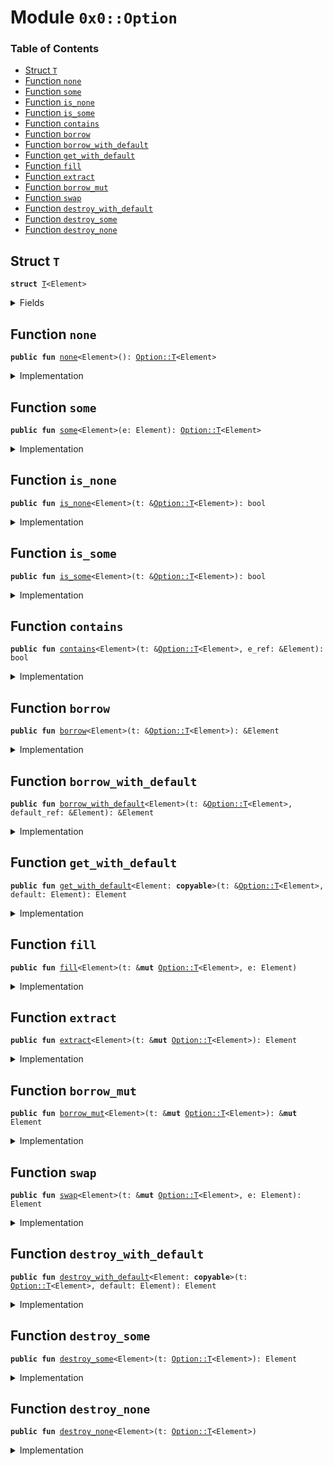 
<a name="0x0_Option"></a>

# Module `0x0::Option`

### Table of Contents

-  [Struct `T`](#0x0_Option_T)
-  [Function `none`](#0x0_Option_none)
-  [Function `some`](#0x0_Option_some)
-  [Function `is_none`](#0x0_Option_is_none)
-  [Function `is_some`](#0x0_Option_is_some)
-  [Function `contains`](#0x0_Option_contains)
-  [Function `borrow`](#0x0_Option_borrow)
-  [Function `borrow_with_default`](#0x0_Option_borrow_with_default)
-  [Function `get_with_default`](#0x0_Option_get_with_default)
-  [Function `fill`](#0x0_Option_fill)
-  [Function `extract`](#0x0_Option_extract)
-  [Function `borrow_mut`](#0x0_Option_borrow_mut)
-  [Function `swap`](#0x0_Option_swap)
-  [Function `destroy_with_default`](#0x0_Option_destroy_with_default)
-  [Function `destroy_some`](#0x0_Option_destroy_some)
-  [Function `destroy_none`](#0x0_Option_destroy_none)



<a name="0x0_Option_T"></a>

## Struct `T`



<pre><code><b>struct</b> <a href="#0x0_Option_T">T</a>&lt;Element&gt;
</code></pre>



<details>
<summary>Fields</summary>


<dl>
<dt>

<code>vec: vector&lt;Element&gt;</code>
</dt>
<dd>

</dd>
</dl>


</details>

<a name="0x0_Option_none"></a>

## Function `none`



<pre><code><b>public</b> <b>fun</b> <a href="#0x0_Option_none">none</a>&lt;Element&gt;(): <a href="#0x0_Option_T">Option::T</a>&lt;Element&gt;
</code></pre>



<details>
<summary>Implementation</summary>


<pre><code><b>public</b> <b>fun</b> <a href="#0x0_Option_none">none</a>&lt;Element&gt;(): <a href="#0x0_Option_T">T</a>&lt;Element&gt; {
    <a href="#0x0_Option_T">T</a> { vec: <a href="Vector.md#0x0_Vector_empty">Vector::empty</a>() }
}
</code></pre>



</details>

<a name="0x0_Option_some"></a>

## Function `some`



<pre><code><b>public</b> <b>fun</b> <a href="#0x0_Option_some">some</a>&lt;Element&gt;(e: Element): <a href="#0x0_Option_T">Option::T</a>&lt;Element&gt;
</code></pre>



<details>
<summary>Implementation</summary>


<pre><code><b>public</b> <b>fun</b> <a href="#0x0_Option_some">some</a>&lt;Element&gt;(e: Element): <a href="#0x0_Option_T">T</a>&lt;Element&gt; {
    <a href="#0x0_Option_T">T</a> { vec: <a href="Vector.md#0x0_Vector_singleton">Vector::singleton</a>(e) }
}
</code></pre>



</details>

<a name="0x0_Option_is_none"></a>

## Function `is_none`



<pre><code><b>public</b> <b>fun</b> <a href="#0x0_Option_is_none">is_none</a>&lt;Element&gt;(t: &<a href="#0x0_Option_T">Option::T</a>&lt;Element&gt;): bool
</code></pre>



<details>
<summary>Implementation</summary>


<pre><code><b>public</b> <b>fun</b> <a href="#0x0_Option_is_none">is_none</a>&lt;Element&gt;(t: &<a href="#0x0_Option_T">T</a>&lt;Element&gt;): bool {
    <a href="Vector.md#0x0_Vector_is_empty">Vector::is_empty</a>(&t.vec)
}
</code></pre>



</details>

<a name="0x0_Option_is_some"></a>

## Function `is_some`



<pre><code><b>public</b> <b>fun</b> <a href="#0x0_Option_is_some">is_some</a>&lt;Element&gt;(t: &<a href="#0x0_Option_T">Option::T</a>&lt;Element&gt;): bool
</code></pre>



<details>
<summary>Implementation</summary>


<pre><code><b>public</b> <b>fun</b> <a href="#0x0_Option_is_some">is_some</a>&lt;Element&gt;(t: &<a href="#0x0_Option_T">T</a>&lt;Element&gt;): bool {
    !<a href="Vector.md#0x0_Vector_is_empty">Vector::is_empty</a>(&t.vec)
}
</code></pre>



</details>

<a name="0x0_Option_contains"></a>

## Function `contains`



<pre><code><b>public</b> <b>fun</b> <a href="#0x0_Option_contains">contains</a>&lt;Element&gt;(t: &<a href="#0x0_Option_T">Option::T</a>&lt;Element&gt;, e_ref: &Element): bool
</code></pre>



<details>
<summary>Implementation</summary>


<pre><code><b>public</b> <b>fun</b> <a href="#0x0_Option_contains">contains</a>&lt;Element&gt;(t: &<a href="#0x0_Option_T">T</a>&lt;Element&gt;, e_ref: &Element): bool {
    <a href="Vector.md#0x0_Vector_contains">Vector::contains</a>(&t.vec, e_ref)
}
</code></pre>



</details>

<a name="0x0_Option_borrow"></a>

## Function `borrow`



<pre><code><b>public</b> <b>fun</b> <a href="#0x0_Option_borrow">borrow</a>&lt;Element&gt;(t: &<a href="#0x0_Option_T">Option::T</a>&lt;Element&gt;): &Element
</code></pre>



<details>
<summary>Implementation</summary>


<pre><code><b>public</b> <b>fun</b> <a href="#0x0_Option_borrow">borrow</a>&lt;Element&gt;(t: &<a href="#0x0_Option_T">T</a>&lt;Element&gt;): &Element {
    <a href="Vector.md#0x0_Vector_borrow">Vector::borrow</a>(&t.vec, 0)
}
</code></pre>



</details>

<a name="0x0_Option_borrow_with_default"></a>

## Function `borrow_with_default`



<pre><code><b>public</b> <b>fun</b> <a href="#0x0_Option_borrow_with_default">borrow_with_default</a>&lt;Element&gt;(t: &<a href="#0x0_Option_T">Option::T</a>&lt;Element&gt;, default_ref: &Element): &Element
</code></pre>



<details>
<summary>Implementation</summary>


<pre><code><b>public</b> <b>fun</b> <a href="#0x0_Option_borrow_with_default">borrow_with_default</a>&lt;Element&gt;(t: &<a href="#0x0_Option_T">T</a>&lt;Element&gt;, default_ref: &Element): &Element {
    <b>let</b> vec_ref = &t.vec;
    <b>if</b> (<a href="Vector.md#0x0_Vector_is_empty">Vector::is_empty</a>(vec_ref)) default_ref
    <b>else</b> <a href="Vector.md#0x0_Vector_borrow">Vector::borrow</a>(vec_ref, 0)
}
</code></pre>



</details>

<a name="0x0_Option_get_with_default"></a>

## Function `get_with_default`



<pre><code><b>public</b> <b>fun</b> <a href="#0x0_Option_get_with_default">get_with_default</a>&lt;Element: <b>copyable</b>&gt;(t: &<a href="#0x0_Option_T">Option::T</a>&lt;Element&gt;, default: Element): Element
</code></pre>



<details>
<summary>Implementation</summary>


<pre><code><b>public</b> <b>fun</b> <a href="#0x0_Option_get_with_default">get_with_default</a>&lt;Element: <b>copyable</b>&gt;(t: &<a href="#0x0_Option_T">T</a>&lt;Element&gt;, default: Element): Element {
    <b>let</b> vec_ref = &t.vec;
    <b>if</b> (<a href="Vector.md#0x0_Vector_is_empty">Vector::is_empty</a>(vec_ref)) default
    <b>else</b> *<a href="Vector.md#0x0_Vector_borrow">Vector::borrow</a>(vec_ref, 0)
}
</code></pre>



</details>

<a name="0x0_Option_fill"></a>

## Function `fill`



<pre><code><b>public</b> <b>fun</b> <a href="#0x0_Option_fill">fill</a>&lt;Element&gt;(t: &<b>mut</b> <a href="#0x0_Option_T">Option::T</a>&lt;Element&gt;, e: Element)
</code></pre>



<details>
<summary>Implementation</summary>


<pre><code><b>public</b> <b>fun</b> <a href="#0x0_Option_fill">fill</a>&lt;Element&gt;(t: &<b>mut</b> <a href="#0x0_Option_T">T</a>&lt;Element&gt;, e: Element) {
    <b>let</b> vec_ref = &<b>mut</b> t.vec;
    <b>if</b> (<a href="Vector.md#0x0_Vector_is_empty">Vector::is_empty</a>(vec_ref)) <a href="Vector.md#0x0_Vector_push_back">Vector::push_back</a>(vec_ref, e)
    <b>else</b> <b>abort</b>(99)
}
</code></pre>



</details>

<a name="0x0_Option_extract"></a>

## Function `extract`



<pre><code><b>public</b> <b>fun</b> <a href="#0x0_Option_extract">extract</a>&lt;Element&gt;(t: &<b>mut</b> <a href="#0x0_Option_T">Option::T</a>&lt;Element&gt;): Element
</code></pre>



<details>
<summary>Implementation</summary>


<pre><code><b>public</b> <b>fun</b> <a href="#0x0_Option_extract">extract</a>&lt;Element&gt;(t: &<b>mut</b> <a href="#0x0_Option_T">T</a>&lt;Element&gt;): Element {
    <a href="Vector.md#0x0_Vector_pop_back">Vector::pop_back</a>(&<b>mut</b> t.vec)
}
</code></pre>



</details>

<a name="0x0_Option_borrow_mut"></a>

## Function `borrow_mut`



<pre><code><b>public</b> <b>fun</b> <a href="#0x0_Option_borrow_mut">borrow_mut</a>&lt;Element&gt;(t: &<b>mut</b> <a href="#0x0_Option_T">Option::T</a>&lt;Element&gt;): &<b>mut</b> Element
</code></pre>



<details>
<summary>Implementation</summary>


<pre><code><b>public</b> <b>fun</b> <a href="#0x0_Option_borrow_mut">borrow_mut</a>&lt;Element&gt;(t: &<b>mut</b> <a href="#0x0_Option_T">T</a>&lt;Element&gt;): &<b>mut</b> Element {
    <a href="Vector.md#0x0_Vector_borrow_mut">Vector::borrow_mut</a>(&<b>mut</b> t.vec, 0)
}
</code></pre>



</details>

<a name="0x0_Option_swap"></a>

## Function `swap`



<pre><code><b>public</b> <b>fun</b> <a href="#0x0_Option_swap">swap</a>&lt;Element&gt;(t: &<b>mut</b> <a href="#0x0_Option_T">Option::T</a>&lt;Element&gt;, e: Element): Element
</code></pre>



<details>
<summary>Implementation</summary>


<pre><code><b>public</b> <b>fun</b> <a href="#0x0_Option_swap">swap</a>&lt;Element&gt;(t: &<b>mut</b> <a href="#0x0_Option_T">T</a>&lt;Element&gt;, e: Element): Element {
    <b>let</b> vec_ref = &<b>mut</b> t.vec;
    <b>let</b> old_value = <a href="Vector.md#0x0_Vector_pop_back">Vector::pop_back</a>(vec_ref);
    <a href="Vector.md#0x0_Vector_push_back">Vector::push_back</a>(vec_ref, e);
    old_value
}
</code></pre>



</details>

<a name="0x0_Option_destroy_with_default"></a>

## Function `destroy_with_default`



<pre><code><b>public</b> <b>fun</b> <a href="#0x0_Option_destroy_with_default">destroy_with_default</a>&lt;Element: <b>copyable</b>&gt;(t: <a href="#0x0_Option_T">Option::T</a>&lt;Element&gt;, default: Element): Element
</code></pre>



<details>
<summary>Implementation</summary>


<pre><code><b>public</b> <b>fun</b> <a href="#0x0_Option_destroy_with_default">destroy_with_default</a>&lt;Element: <b>copyable</b>&gt;(t: <a href="#0x0_Option_T">T</a>&lt;Element&gt;, default: Element): Element {
    <b>let</b> <a href="#0x0_Option_T">T</a> { vec } = t;
    <b>if</b> (<a href="Vector.md#0x0_Vector_is_empty">Vector::is_empty</a>(&<b>mut</b> vec)) default
    <b>else</b> <a href="Vector.md#0x0_Vector_pop_back">Vector::pop_back</a>(&<b>mut</b> vec)
}
</code></pre>



</details>

<a name="0x0_Option_destroy_some"></a>

## Function `destroy_some`



<pre><code><b>public</b> <b>fun</b> <a href="#0x0_Option_destroy_some">destroy_some</a>&lt;Element&gt;(t: <a href="#0x0_Option_T">Option::T</a>&lt;Element&gt;): Element
</code></pre>



<details>
<summary>Implementation</summary>


<pre><code><b>public</b> <b>fun</b> <a href="#0x0_Option_destroy_some">destroy_some</a>&lt;Element&gt;(t: <a href="#0x0_Option_T">T</a>&lt;Element&gt;): Element {
    <b>let</b> <a href="#0x0_Option_T">T</a> { vec } = t;
    <b>let</b> elem = <a href="Vector.md#0x0_Vector_pop_back">Vector::pop_back</a>(&<b>mut</b> vec);
    <a href="Vector.md#0x0_Vector_destroy_empty">Vector::destroy_empty</a>(vec);
    elem
}
</code></pre>



</details>

<a name="0x0_Option_destroy_none"></a>

## Function `destroy_none`



<pre><code><b>public</b> <b>fun</b> <a href="#0x0_Option_destroy_none">destroy_none</a>&lt;Element&gt;(t: <a href="#0x0_Option_T">Option::T</a>&lt;Element&gt;)
</code></pre>



<details>
<summary>Implementation</summary>


<pre><code><b>public</b> <b>fun</b> <a href="#0x0_Option_destroy_none">destroy_none</a>&lt;Element&gt;(t: <a href="#0x0_Option_T">T</a>&lt;Element&gt;) {
    <b>let</b> <a href="#0x0_Option_T">T</a> { vec } = t;
    <a href="Vector.md#0x0_Vector_destroy_empty">Vector::destroy_empty</a>(vec)
}
</code></pre>



</details>
